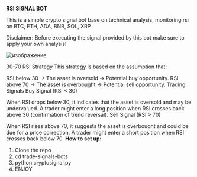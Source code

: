 **RSI SIGNAL BOT**

This is a simple crypto signal bot base on technical analysis, monitoring rsi on BTC, ETH, ADA, BNB, SOL, XRP


Disclaimer: Before executing the signal provided by this bot make sure to apply your own analysis!

![изображение](https://github.com/user-attachments/assets/74b26824-cca1-4209-a607-c017e58d28c4)



30-70 RSI Strategy
This strategy is based on the assumption that:

RSI below 30 → The asset is oversold → Potential buy opportunity.
RSI above 70 → The asset is overbought → Potential sell opportunity.
Trading Signals
Buy Signal (RSI < 30)

When RSI drops below 30, it indicates that the asset is oversold and may be undervalued.
A trader might enter a long position when RSI crosses back above 30 (confirmation of trend reversal).
Sell Signal (RSI > 70)

When RSI rises above 70, it suggests the asset is overbought and could be due for a price correction.
A trader might enter a short position when RSI crosses back below 70.
**How to set up:**

1. Clone the repo
2. cd trade-signals-bots
3. python cryptosignal.py
4. ENJOY


